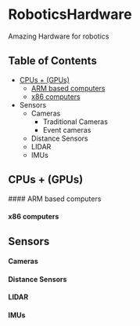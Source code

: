 # RoboticsHardware
Amazing Hardware for robotics

## Table of Contents
- [CPUs + (GPUs)](#cpus)
  - [ARM based computers](#armcpus)
  - [x86 computers](#x86cpus)
- Sensors
  - Cameras
    - Traditional Cameras
    - Event cameras
  - Distance Sensors
  - LIDAR
  - IMUs

## CPUs + (GPUs)
<a name="cpus"/>
#### ARM based computers

#### x86 computers

## Sensors
#### Cameras

#### Distance Sensors

#### LIDAR

#### IMUs

 

